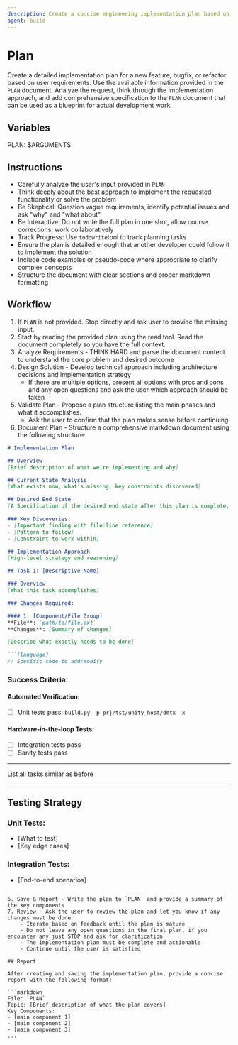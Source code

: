 ```yaml
---
description: Create a concise engineering implementation plan based on user requirements and save it
agent: build
---
```


# Plan

Create a detailed implementation plan for a new feature, bugfix, or refactor based on user requirements. Use the available information provided in the `PLAN` document. Analyze the request, think through the implementation approach, and add comprehensive specification to the `PLAN` document that can be used as a blueprint for actual development work.

## Variables

PLAN: $ARGUMENTS

## Instructions

- Carefully analyze the user's input provided in `PLAN`
- Think deeply about the best approach to implement the requested functionality or solve the problem
- Be Skeptical: Question vague requirements, identify potential issues and ask "why" and "what about"
- Be Interactive: Do not write the full plan in one shot, allow course corrections, work collaboratively
- Track Progress: Use `todowrite`tool to track planning tasks
- Ensure the plan is detailed enough that another developer could follow it to implement the solution
- Include code examples or pseudo-code where appropriate to clarify complex concepts
- Structure the document with clear sections and proper markdown formatting

## Workflow

1. If `PLAN` is not provided. Stop directly and ask user to provide the missing input.
2. Start by reading the provided plan using the read tool. Read the document completely so you have the full context.
2. Analyze Requirements - THINK HARD and parse the document content to understand the core problem and desired outcome
3. Design Solution - Develop technical approach including architecture decisions and implementation strategy
    - If there are multiple options, present all options with pros and cons and any open questions and ask the user which approach should be taken
4. Validate Plan - Propose a plan structure listing the main phases and what it accomplishes.
    - Ask the user to confirm that the plan makes sense before continuing
5. Document Plan - Structure a comprehensive markdown document using the following structure:

```markdown
# Implementation Plan

## Overview
[Brief description of what we're implementing and why]

## Current State Analysis
[What exists now, what's missing, key constraints discovered]

## Desired End State
[A Specification of the desired end state after this plan is complete, and how to verify it]

### Key Discoveries:
- [Important finding with file:line reference]
- [Pattern to follow]
- [Constraint to work within]

## Implementation Approach
[High-level strategy and reasoning]

## Task 1: [Descriptive Name]

### Overview
[What this task accomplishes]

### Changes Required:

#### 1. [Component/File Group]
**File**: `path/to/file.ext`
**Changes**: [Summary of changes]

[Describe what exactly needs to be done]

```[language]
// Specific code to add/modify
```

### Success Criteria:

#### Automated Verification:
- [ ] Unit tests pass: `build.py -p prj/tst/unity_host/dmtx -x`

#### Hardware-in-the-loop Tests:
- [ ] Integration tests pass
- [ ] Sanity tests pass

---

List all tasks similar as before

---

## Testing Strategy

### Unit Tests:
- [What to test]
- [Key edge cases]

### Integration Tests:
- [End-to-end scenarios]

```

6. Save & Report - Write the plan to `PLAN` and provide a summary of the key components
7. Review - Ask the user to review the plan and let you know if any changes must be done
    - Iterate based on feedback until the plan is mature
    - Do not leave any open questions in the final plan, if you encounter any just STOP and ask for clarification
    - The implementation plan must be complete and actionable
    - Continue until the user is satisfied

## Report

After creating and saving the implementation plan, provide a concise report with the following format:

```markdown
File: `PLAN`
Topic: [Brief description of what the plan covers]
Key Components:
- [main component 1]
- [main component 2]
- [main component 3]
...
```
